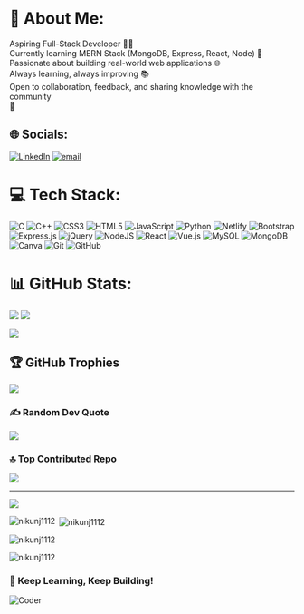 # 💫 About Me:
Aspiring Full-Stack Developer 👨‍💻 <br>Currently learning MERN Stack (MongoDB, Express, React, Node) 🚀 <br>Passionate about building real-world web applications 🌐 <br>Always learning, always improving 📚 <br>Open to collaboration, feedback, and sharing knowledge with the community<br>🤝<br>


## 🌐 Socials:
[![LinkedIn](https://img.shields.io/badge/LinkedIn-%230077B5.svg?logo=linkedin&logoColor=white)](https://linkedin.com/in/nikunj-rana) [![email](https://img.shields.io/badge/Email-D14836?logo=gmail&logoColor=white)](mailto:8891nikunjrana@gmail.com) 

# 💻 Tech Stack:
![C](https://img.shields.io/badge/c-%2300599C.svg?style=for-the-badge&logo=c&logoColor=white) ![C++](https://img.shields.io/badge/c++-%2300599C.svg?style=for-the-badge&logo=c%2B%2B&logoColor=white) ![CSS3](https://img.shields.io/badge/css3-%231572B6.svg?style=for-the-badge&logo=css3&logoColor=white) ![HTML5](https://img.shields.io/badge/html5-%23E34F26.svg?style=for-the-badge&logo=html5&logoColor=white) ![JavaScript](https://img.shields.io/badge/javascript-%23323330.svg?style=for-the-badge&logo=javascript&logoColor=%23F7DF1E) ![Python](https://img.shields.io/badge/python-3670A0?style=for-the-badge&logo=python&logoColor=ffdd54) ![Netlify](https://img.shields.io/badge/netlify-%23000000.svg?style=for-the-badge&logo=netlify&logoColor=#00C7B7) ![Bootstrap](https://img.shields.io/badge/bootstrap-%238511FA.svg?style=for-the-badge&logo=bootstrap&logoColor=white) ![Express.js](https://img.shields.io/badge/express.js-%23404d59.svg?style=for-the-badge&logo=express&logoColor=%2361DAFB) ![jQuery](https://img.shields.io/badge/jquery-%230769AD.svg?style=for-the-badge&logo=jquery&logoColor=white) ![NodeJS](https://img.shields.io/badge/node.js-6DA55F?style=for-the-badge&logo=node.js&logoColor=white) ![React](https://img.shields.io/badge/react-%2320232a.svg?style=for-the-badge&logo=react&logoColor=%2361DAFB) ![Vue.js](https://img.shields.io/badge/vue.js-%2335495e.svg?style=for-the-badge&logo=vuedotjs&logoColor=%234FC08D) ![MySQL](https://img.shields.io/badge/mysql-4479A1.svg?style=for-the-badge&logo=mysql&logoColor=white) ![MongoDB](https://img.shields.io/badge/MongoDB-%234ea94b.svg?style=for-the-badge&logo=mongodb&logoColor=white) ![Canva](https://img.shields.io/badge/Canva-%2300C4CC.svg?style=for-the-badge&logo=Canva&logoColor=white) ![Git](https://img.shields.io/badge/git-%23F05033.svg?style=for-the-badge&logo=git&logoColor=white) ![GitHub](https://img.shields.io/badge/github-%23121011.svg?style=for-the-badge&logo=github&logoColor=white)
# 📊 GitHub Stats:

![](https://github-readme-stats.vercel.app/api?username=nikunj1112&theme=rose&hide_border=false&include_all_commits=true&count_private=false) <span></span>
![](https://github-readme-stats.vercel.app/api/top-langs/?username=nikunj1112&theme=rose&hide_border=false&include_all_commits=true&count_private=false&layout=compact)

![](https://nirzak-streak-stats.vercel.app/?user=nikunj1112&theme=rose&hide_border=false)


## 🏆 GitHub Trophies
![](https://github-profile-trophy.vercel.app/?username=nikunj1112&theme=radical&no-frame=false&no-bg=false&margin-w=4)

### ✍️ Random Dev Quote
![](https://quotes-github-readme.vercel.app/api?type=horizontal&theme=dark)

### 🔝 Top Contributed Repo
![](https://github-contributor-stats.vercel.app/api?username=nikunj1112&limit=5&theme=rose&combine_all_yearly_contributions=true)

---
[![](https://visitcount.itsvg.in/api?id=nikunj1112&icon=2&color=5)](https://visitcount.itsvg.in)


<p><img align="left" src="https://github-readme-stats.vercel.app/api/top-langs?username=nikunj1112&show_icons=true&locale=en&layout=compact" alt="nikunj1112" /></p>

<p>&nbsp;<img align="center" src="https://github-readme-stats.vercel.app/api?username=nikunj1112&show_icons=true&locale=en" alt="nikunj1112" /></p>

<p><img align="center" src="https://github-readme-streak-stats.herokuapp.com/?user=nikunj1112&" alt="nikunj1112" /></p>

<p><img align="center" src="https://github-readme-streak-stats.herokuapp.com/?user=nikunj1112&" alt="nikunj1112" /></p>


### 🚀 Keep Learning, Keep Building!

![Coder](https://media.giphy.com/media/qgQUggAC3Pfv687qPC/giphy.gif)



<!-- Proudly created with GPRM ( https://gprm.itsvg.in ) -->
